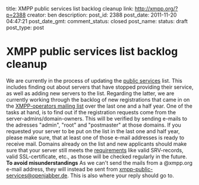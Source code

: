 title: XMPP public services list backlog cleanup
link: http://xmpp.org/?p=2388
creator: ben
description: 
post_id: 2388
post_date: 2011-11-20 04:47:21
post_date_gmt: 
comment_status: closed
post_name: 
status: draft
post_type: post

# XMPP public services list backlog cleanup

We are currently in the process of updating the [public services](/resources/public-services/) list. This includes finding out about servers that have stopped providing their service, as well as adding new servers to the list. Regarding the latter, we are currently working through the backlog of new registrations that came in on the [XMPP-operators mailing list](http://mail.jabber.org/pipermail/operators/) over the last one and a half year. One of the tasks at hand, is to find out if the registration requests come from the server-admins/domain-owners. This will be verified by sending e-mails to the adresses "admin", "root" and "postmaster" at those domains. If you requested your server to be put on the list in the last one and half year, please make sure, that at least one of those e-mail addresses is ready to receive mail. Domains already on the list and new applicants should make sure that your server still meets the [requirements](http://xmpp.org/resources/public-services/verification/) like valid SRV-records, valid SSL-certificate, etc., as those will be checked regularly in the future. **To avoid misunderstandings** As we can't send the mails from a @xmpp.org e-mail address, they will instead be sent from [xmpp-public-services@openjabber.de](mailto:xmpp-public-services@openjabber.de). This is also where your reply should go to.